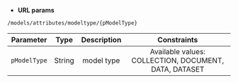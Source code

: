 * **URL params**

`/models/attributes/modeltype/{pModelType}`  

Parameter | Type | Description | Constraints  
:-------: | :--: | :---------: | :---------:  
`pModelType` | String | model type | Available values: COLLECTION, DOCUMENT, DATA, DATASET  

